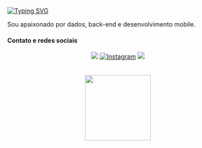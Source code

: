 [![Typing SVG](https://readme-typing-svg.demolab.com/?lines=Oi,+sou+Afrânio+Viana💡)](https://git.io/typing-svg)

Sou apaixonado por dados, back-end e desenvolvimento mobile.

#### Contato e redes sociais

<div align="center">
  <a href = "mailto:afranio.esquerdo.viana@gmail.com"><img src="https://img.shields.io/badge/Gmail-D14836?style=for-the-badge&logo=gmail&logoColor=white" target="_blank"></a>
  <a href="https://www.instagram.com/seu_usuario_aqui/" target="_blank"><img src="https://img.shields.io/badge/-Instagram-%23E4405F?style=for-the-badge&logo=instagram&logoColor=white" alt="Instagram" target="_blank"></a>
  <a href="https://www.linkedin.com/in/afr%C3%A2nio-esquerdo-viana/" target="_blank"><img src="https://img.shields.io/badge/-LinkedIn-%230077B5?style=for-the-badge&logo=linkedin&logoColor=white" target="_blank"></a>   
</div>
<br><br>
<div align="center">
    <!---<img height="150em" src="https://github-readme-stats.vercel.app/api?username=afranio-viana&show_icons=true&theme=chartreuse-dark&border_radius=40"/>-->
    <img height="150em" src="https://github-readme-stats.vercel.app/api/top-langs/?username=afranio-viana&theme=chartreuse-dark&layout=donut&hide_progress=true&border_radius=40"/>
</div>
  

